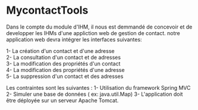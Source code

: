 MycontactTools
==============

Dans le compte du module d'IHM, il nous est demmandé de concevoir et de developper les IHMs d'une appliction web de gestion de contact.
notre application web devra intégrer les interfaces suivantes:

1- La création d'un contact et d'une adresse                                                                         
2- La consultation d'un contact et de  adresses                                                          
3- La modification des propriétés  d'un contact                                                    
4- La modification des propriétés d'une adresse                                                          
5- La suppression d'un contact et des adresses                                                

Les contraintes sont les suivantes :
1- Utilisation du framework Spring MVC
2- Simuler une base de données ( ex: java.util.Map)
3- L'application doit être déployée sur un serveur Apache Tomcat.
